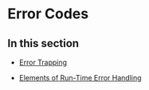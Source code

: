 
# Error Codes

## In this section


-  [Error Trapping](41d8de92-55ed-8537-eb31-6d72ba69c165.md)
    
-  [Elements of Run-Time Error Handling](a0e06a1e-2709-aa51-92d0-340788a31a8a.md)
    
